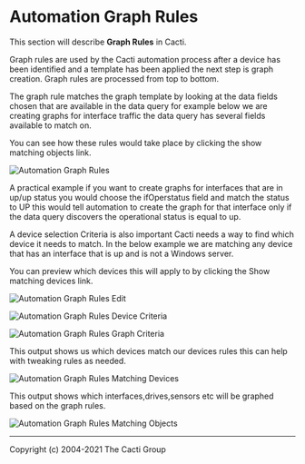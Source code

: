 # Automation Graph Rules

This section will describe **Graph Rules** in Cacti.

Graph rules are used by the Cacti automation process after a device has been identified and a template has been applied
the next step is graph creation. Graph rules are processed from top to bottom.

The graph rule matches the graph template by looking at the data fields chosen that are available in the data query
for example below we are creating graphs for interface traffic the data query has several fields available to match on.

You can see how these rules would take place by clicking the show matching objects link.

![Automation Graph Rules](images/automation-graph-rules.png)

A practical example if you want to create graphs for interfaces that are in up/up status you would choose the ifOperstatus field and match
the status to UP this would tell automation to create the graph for that interface only if the data query discovers the operational status is equal
to up.

A device selection Criteria is also important Cacti needs a way to find which device it needs to match.
In the below example we are matching any device that has an interface that is up and is not a Windows server.

You can preview which devices this will apply to by clicking the Show matching devices link.

![Automation Graph Rules Edit](images/automation-graph-rules-edit1.png)

![Automation Graph Rules Device Criteria](images/automation-graph-rules-edit2.png)

![Automation Graph Rules Graph Criteria](images/automation-graph-rules-edit3.png)

This output shows us which devices match our devices rules this can help with tweaking rules as needed.

![Automation Graph Rules Matching Devices](images/automation-graph-rules-edit4.png)

This output shows which interfaces,drives,sensors etc will be graphed based on the graph rules.

![Automation Graph Rules Matching Objects](images/automation-graph-rules-edit5.png)

---
Copyright (c) 2004-2021 The Cacti Group
